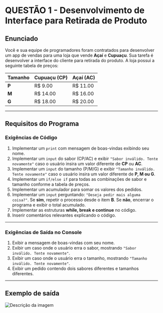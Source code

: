 # QUESTÃO 1 - Desenvolvimento de Interface para Retirada de Produto

## Enunciado
Você e sua equipe de programadores foram contratados para desenvolver um app de vendas para uma loja que vende **Açaí** e **Cupuaçu**. Sua tarefa é desenvolver a interface do cliente para retirada do produto. A loja possui a seguinte tabela de preços:

| Tamanho | Cupuaçu (CP) | Açaí (AC) |
|---------|-------------|-----------|
| **P**   | R$ 9.00    | R$ 11.00  |
| **M**   | R$ 14.00   | R$ 16.00  |
| **G**   | R$ 18.00   | R$ 20.00  |

---

## Requisitos do Programa

### **Exigências de Código**
1. Implementar um `print` com mensagem de boas-vindas exibindo seu nome.  
2. Implementar um `input` do sabor (CP/AC) e exibir `"Sabor inválido. Tente novamente"` caso o usuário insira um valor diferente de **CP** ou **AC**.  
3. Implementar um `input` do tamanho (P/M/G) e exibir `"Tamanho inválido. Tente novamente"` caso o usuário insira um valor diferente de **P, M ou G**.  
4. Implementar um `if/else if` para todas as combinações de sabor e tamanho conforme a tabela de preços.  
5. Implementar um acumulador para somar os valores dos pedidos.  
6. Implementar um `input` perguntando: `"Deseja pedir mais alguma coisa?"`. Se **sim**, repetir o processo desde o item **B**. Se **não**, encerrar o programa e exibir o total acumulado.  
7. Implementar as estruturas **while, break e continue** no código.  
8. Inserir comentários relevantes explicando o código.  

---

### **Exigências de Saída no Console**
1. Exibir a mensagem de boas-vindas com seu nome.  
2. Exibir um caso onde o usuário erra o sabor, mostrando `"Sabor inválido. Tente novamente"`.  
3. Exibir um caso onde o usuário erra o tamanho, mostrando `"Tamanho inválido. Tente novamente"`.  
4. Exibir um pedido contendo dois sabores diferentes e tamanhos diferentes.  


---

## Exemplo de saída

<img src="Questões/exemplo.png" alt="Descrição da imagem">